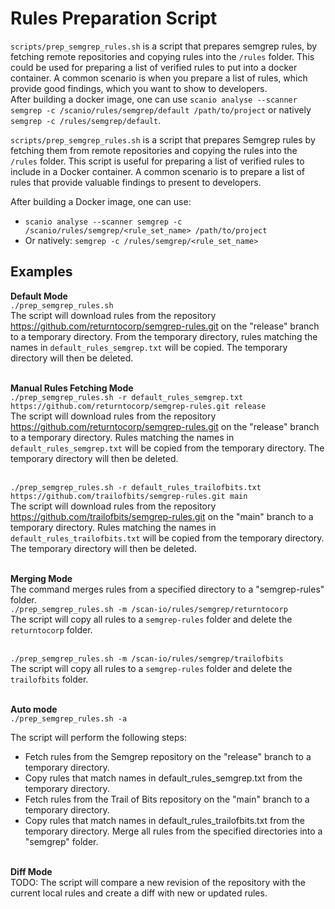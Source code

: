 # Rules Preparation Script 
`scripts/prep_semgrep_rules.sh` is a script that prepares semgrep rules, by fetching remote repositories and copying rules into the `/rules` folder. This could be used for preparing a list of verified rules to put into a docker container. A common scenario is when you prepare a list of rules, which provide good findings, which you want to show to developers.  
After building a docker image, one can use `scanio analyse --scanner semgrep -c /scanio/rules/semgrep/default /path/to/project` or natively `semgrep -c /rules/semgrep/default`.<br>

`scripts/prep_semgrep_rules.sh` is a script that prepares Semgrep rules by fetching them from remote repositories and copying the rules into the `/rules` folder. This script is useful for preparing a list of verified rules to include in a Docker container. A common scenario is to prepare a list of rules that provide valuable findings to present to developers.<br>

After building a Docker image, one can use:
* `scanio analyse --scanner semgrep -c /scanio/rules/semgrep/<rule_set_name> /path/to/project`
* Or natively: `semgrep -c /rules/semgrep/<rule_set_name>`<br>

## Examples
**Default Mode**<br>
```./prep_semgrep_rules.sh```<br>
The script will download rules from the repository https://github.com/returntocorp/semgrep-rules.git on the "release" branch to a temporary directory. From the temporary directory, rules matching the names in `default_rules_semgrep.txt` will be copied. The temporary directory will then be deleted.<br><br>

**Manual Rules Fetching Mode**<br>
```./prep_semgrep_rules.sh -r default_rules_semgrep.txt https://github.com/returntocorp/semgrep-rules.git release```<br>
The script will download rules from the repository https://github.com/returntocorp/semgrep-rules.git on the "release" branch to a temporary directory. Rules matching the names in `default_rules_semgrep.txt` will be copied from the temporary directory. The temporary directory will then be deleted.<br><br>

```./prep_semgrep_rules.sh -r default_rules_trailofbits.txt https://github.com/trailofbits/semgrep-rules.git main```<br>
The script will download rules from the repository https://github.com/trailofbits/semgrep-rules.git on the "main" branch to a temporary directory. Rules matching the names in `default_rules_trailofbits.txt` will be copied from the temporary directory. The temporary directory will then be deleted.<br><br>

**Merging Mode**<br>
The command merges rules from a specified directory to a "semgrep-rules" folder.<br>
```./prep_semgrep_rules.sh -m /scan-io/rules/semgrep/returntocorp```<br>
The script will copy all rules to a `semgrep-rules` folder and delete the `returntocorp` folder.<br><br>

```./prep_semgrep_rules.sh -m /scan-io/rules/semgrep/trailofbits```<br>
The script will copy all rules to a `semgrep-rules` folder and delete the `trailofbits` folder.<br><br>

**Auto mode**<br>
```./prep_semgrep_rules.sh -a```<br>

The script will perform the following steps:
* Fetch rules from the Semgrep repository on the "release" branch to a temporary directory.
* Copy rules that match names in default_rules_semgrep.txt from the temporary directory.
* Fetch rules from the Trail of Bits repository on the "main" branch to a temporary directory.
* Copy rules that match names in default_rules_trailofbits.txt from the temporary directory.
Merge all rules from the specified directories into a "semgrep" folder.<br><br>

**Diff Mode**<br>
TODO: The script will compare a new revision of the repository with the current local rules and create a diff with new or updated rules.<br>
